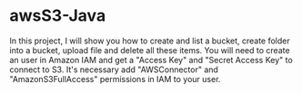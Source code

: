# awsS3-Java

In this project, I will show you how to create and list a bucket, create folder into a bucket, upload file and delete all these items. You
will need to create an user in Amazon IAM and get a "Access Key" and "Secret Access Key" to connect to S3. It's necessary add
"AWSConnector" and "AmazonS3FullAccess" permissions in IAM to your user.
